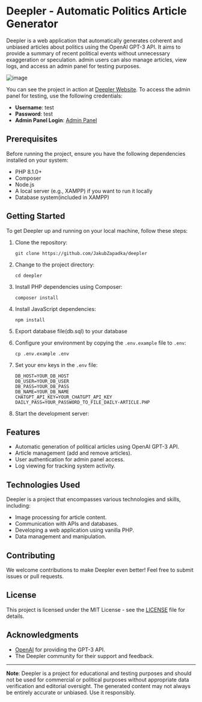 # Deepler - Automatic Politics Article Generator

Deepler is a web application that automatically generates coherent and unbiased articles about politics using the OpenAI GPT-3 API. It aims to provide a summary of recent political events without unnecessary exaggeration or speculation. admin users can also manage articles, view logs, and access an admin panel for testing purposes.

![image](https://github.com/JakubZapadka/deepler/assets/102255945/2606ade7-e3f6-49d7-83eb-70f4c112fac4)

You can see the project in action at [Deepler Website](https://deepler.pl). To access the admin panel for testing, use the following credentials:
- **Username**: test
- **Password**: test
- **Admin Panel Login**: [Admin Panel](https://deepler.pl/login.php)

## Prerequisites

Before running the project, ensure you have the following dependencies installed on your system:

- PHP 8.1.0+
- Composer
- Node.js
- A local server (e.g., XAMPP) if you want to run it locally
- Database system(included in XAMPP)

## Getting Started

To get Deepler up and running on your local machine, follow these steps:

1. Clone the repository:

   ```shell
   git clone https://github.com/JakubZapadka/deepler
   ```

2. Change to the project directory:

   ```shell
   cd deepler
   ```

3. Install PHP dependencies using Composer:

   ```shell
   composer install
   ```

4. Install JavaScript dependencies:

   ```shell
   npm install
   ```

5. Export database file(db.sql) to your database

6. Configure your environment by copying the `.env.example` file to `.env`:

   ```shell
   cp .env.example .env
   ```

7. Set your env keys in the `.env` file:

   ```shell
   DB_HOST=YOUR_DB_HOST
   DB_USER=YOUR_DB_USER
   DB_PASS=YOUR_DB_PASS
   DB_NAME=YOUR_DB_NAME
   CHATGPT_API_KEY=YOUR_CHATGPT_API_KEY
   DAILY_PASS=YOUR_PASSWORD_TO_FILE_DAILY-ARTICLE.PHP
   ```
   
9. Start the development server:

## Features

- Automatic generation of political articles using OpenAI GPT-3 API.
- Article management (add and remove articles).
- User authentication for admin panel access.
- Log viewing for tracking system activity.

## Technologies Used

Deepler is a project that encompasses various technologies and skills, including:

- Image processing for article content.
- Communication with APIs and databases.
- Developing a web application using vanilla PHP.
- Data management and manipulation.

## Contributing

We welcome contributions to make Deepler even better! Feel free to submit issues or pull requests.

## License

This project is licensed under the MIT License - see the [LICENSE](LICENSE) file for details.

## Acknowledgments

- [OpenAI](https://openai.com) for providing the GPT-3 API.
- The Deepler community for their support and feedback.

---

**Note**: Deepler is a project for educational and testing purposes and should not be used for commercial or political purposes without appropriate data verification and editorial oversight. The generated content may not always be entirely accurate or unbiased. Use it responsibly.
